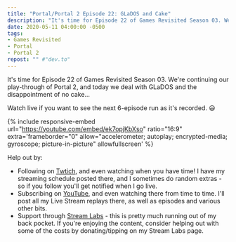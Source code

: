 ```yaml
---
title: "Portal/Portal 2 Episode 22: GLaDOS and Cake"
description: "It's time for Episode 22 of Games Revisited Season 03. We're continuing our play-through of Portal 2, and today we deal with GLaDOS and the disappointment of no cake&hellip;"
date: 2020-05-11 04:00:00 -0500
tags:
- Games Revisited
- Portal
- Portal 2
repost: "" #"dev.to"
---
```


It's time for Episode 22 of Games Revisited Season 03. We're continuing our play-through of Portal 2, and today we deal with GLaDOS and the disappointment of no cake&hellip;

Watch live if you want to see the next 6-episode run as it's recorded. :smiley:
<!--more-->

{% include responsive-embed url="https://youtube.com/embed/ek7opjKbXso" ratio="16:9" extra='frameborder="0" allow="accelerometer; autoplay; encrypted-media; gyroscope; picture-in-picture" allowfullscreen' %}

Help out by:
 * Following on [Twtich](https://twitch.tv/AnonJr_Live), and even watching when you have time! I have my streaming schedule posted there, and I sometimes do random extras - so if you follow you'll get notified when I go live.
 * Subscribing on [YouTube](http://www.youtube.com/channel/UCXafqhKHbkSUIrq0LAuu0tw), and even watching there from time to time. I'll post all my Live Stream replays there, as well as episodes and various other bits.
 * Support through [Stream Labs](https://streamlabs.com/anonjr_live) - this is pretty much running out of my back pocket. If you're enjoying the content, consider helping out with some of the costs by donating/tipping on my Stream Labs page.